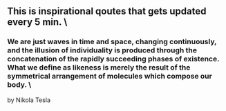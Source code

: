 ## This is inspirational qoutes that gets updated every 5 min. \ 
### We are just waves in time and space, changing continuously, and the illusion of individuality is produced through the concatenation of the rapidly succeeding phases of existence. What we define as likeness is merely the result of the symmetrical arrangement of molecules which compose our body. \
by Nikola Tesla